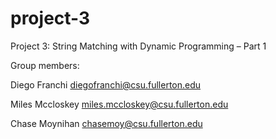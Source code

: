 ﻿# project-3
Project 3: String Matching with Dynamic Programming – Part 1

Group members:

Diego Franchi diegofranchi@csu.fullerton.edu

Miles Mccloskey miles.mccloskey@csu.fullerton.edu

Chase Moynihan chasemoy@csu.fullerton.edu
